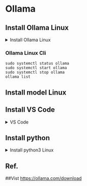 # Ollama

## Install Ollama  Linux

<details>
<summary>Install Ollama  Linux</summary>
        ##Vist https://ollama.com/download
        ##Install with one command
        curl -fsSL https://ollama.com/install.sh | sh
        sudo usermod -aG ollama $USER
        sudo chmod -R 775 /usr/share/ollama/.ollama

        ## Uninstall / remove  Ollama

            ### Only Ollama Del, Models Untouched /usr/share/ollama/.ollama
            sudo systemctl stop ollama
            sudo systemctl disable ollama
            sudo rm /etc/systemd/system/ollama.service
            sudo rm $(which ollama)
            sudo userdel ollama
            sudo groupdel ollama
        
        
        
            ## Delete All
            sudo systemctl stop ollama
            sudo systemctl disable ollama
            sudo rm /etc/systemd/system/ollama.service
            sudo rm $(which ollama)
            sudo rm -r /usr/share/ollama
            sudo userdel ollama
            sudo groupdel ollama
</details>





### Ollama  Linux Cli 

    sudo systemctl status ollama
    sudo systemctl start ollama
    sudo systemctl stop ollama
    ollama list 

## Install model  Linux

## Install  VS Code

<details>
<summary> VS Code</summary>

#### Click the button to install:

 https://code.visualstudio.com/download

#### Or install cli : 

    To install Visual Studio Code (VS Code) on Ubuntu using the command line interface (CLI), follow these steps:
    
    1. **Update the package list**:
       ```bash
       sudo apt update
       sudo apt install -y software-properties-common apt-transport-https wget
       wget -qO- https://packages.microsoft.com/keys/microsoft.asc | gpg --dearmor > packages.microsoft.gpg
       sudo install -o root -g root -m 644 packages.microsoft.gpg /etc/apt/trusted.gpg.d/
       sudo sh -c 'echo "deb [arch=amd64] https://packages.microsoft.com/repos/code stable main" > /etc/apt/sources.list.d/vscode.list'    
       sudo apt update
       sudo apt install -y code
       rm packages.microsoft.gpg     
       code
       ```    
    ### Notes:
    - These commands assume you’re using a 64-bit Ubuntu system.
    - If you encounter issues, ensure your system is fully updated (`sudo apt upgrade`) before starting.
    - You can also install VS Code by downloading the `.deb` package from the [official VS Code website](https://code.visualstudio.com/) and running:
      ```bash
      sudo dpkg -i <downloaded-file>.deb
      sudo apt install -f      ```
 
</details> 





## Install python
<details>
<summary>Install python3  Linux</summary>2
        
    ##Vist   https://www.python.org/downloads/source/
    or for linux 
    # For Debian/Ubuntu, use:
    sudo apt-get install python3
    #For Fedora/CentOS, use:
    sudo yum install python3
    python3 --version
</details>


## Ref.

##Vist https://ollama.com/download

